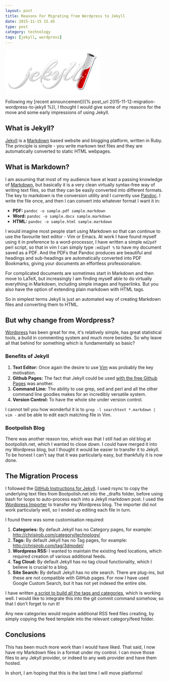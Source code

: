 ```yaml
--- 
layout: post 
title: Reasons For Migrating from Wordpress to Jekyll
date: 2015-11-15 15.45
type: post 
category: technology
tags: [jekyll, wordpress]
---
```


<img src="/assets/jekyll.png" class="image-right" alt="Jekyll icon">

Following my [recent announcement]({% post_url 2015-11-12-migration-wordpress-to-jekyll %}), I thought I would give some of my reasons for the move and some early impressions of using Jekyll. 


What is Jekyll?
---------------

[Jekyll] is a [Markdown] based website and blogging platform, written in Ruby. 
The principle is simple - you write markown text files and they are automatically converted to static HTML webpages.

<!--more-->

What is Markdown?
-----------------

I am assuming that most of my audience have at least a passing knowledge of [Markdown], but basically it is a very clean virtually syntax-free way of writing text files, so that they can be easily converted into different formats. 
The key to markdown is the conversion utility and I currently use [Pandoc]. 
I write the file once, and then I can convert into whatever format I want it in:

 * **PDF:** `pandoc -o sample.pdf sample.markdown`
 * **Word:** `pandoc -o sample.docx sample.markdown`
 * **HTML:** `pandoc -o sample.html sample.markdown`

I would imagine most people start using Markdown so that can continue to use the favourite text editor - Vim or Emacs. 
At work I have found myself using it in preference to a word-processor, I have written a simple `md2pdf` perl script, so that in vim I can simply type `:md2pdf %` to have my document saved as a PDF. 
And the PDFs that Pandoc produces are beautiful and headings and sub-headings are automatically converted into PDF Bookmarks, giving your documents an effortless professionalism.

For complicated documents are sometimes start in Markdown and then move to LaTeX, but increasingly I am finding myself able to do virtually everything in Markdown, including simple images and hyperlinks. 
But you also have the option of extending plain markdown with HTML tags.

So in simplest terms Jekyll is just an automated way of creating Markdown files and converting them to HTML.


But why change from Wordpress?
------------------------------

[Wordpress] has been great for me, it's relatively simple, has great statistical tools, a build in commenting system and much more besides. 
So why leave all that behind for something which is fundamentally so basic?

### Benefits of Jekyll

 1. **Text Editor:** Once again the desire to use [Vim] was probably the key motivation. 
 2. **Github Pages:** The fact that Jekyll could be used [with the free Github Pages][github] was another. 
 3. **Command Line:** The ability to use grep, sed and perl and all the other command line goodies makes for an incredibly versatile system.
 4. **Version Control:** To have the whole site under version control.

I cannot tell you how wonderful it is to `grep -l searchtext *.markdown | vim -` and be able to edit each matching file in Vim.

### Bootpolish Blog

There was another reason too, which was that I still had an old blog at bootpolish.net, which I wanted to close down. 
I could have merged it into my Wordpress blog, but I thought it would be easier to transfer it to Jekyll. 
To be honest I can't say that it was particularly easy, but thankfully it is now done.


The Migration Process
---------------------

I followed the [GitHub Instructions for Jekyll][github].
I used rsync to copy the underlying text files from Bootpolish.net into the _drafts folder, before using bash for loops to auto-process each into a Jekyll markdown post. 
I used the [Wordpress Importer] to transfer my Wordpress blog.
The importer did not work particularly well, so I ended up editing each file in turn.

I found there was some customisation required: 

 1. **Categories:** By default Jekyll has no Category pages, for example: http://chrisjrob.com/category/technology/
 2. **Tags:** By default Jekyll has no Tag pages, for example: http://chrisjrob.com/tag/3dmodel/ 
 3. **Wordpress RSS:** I wanted to maintain the existing feed locations, which required creation of various additional feeds.
 4. **Tag Cloud:** By default Jekyll has no tag cloud functionality, which I believe is crucial to a blog.
 5. **Site Search:** By default Jekyll has no site search. There are plug-ins, but these are not compatible with GitHub pages. For now I have used Google Custom Search, but it has not yet indexed the entire site.

I have written [a script to build all the tags and categories](https://github.com/chrisjrob/chrisjrob.github.io/blob/master/tagger), which is working well. 
I would like to integrate this into the git commit command somehow, so that I don't forget to run it!

Any new categories would require additional RSS feed files creating, by simply copying the feed template into the relevant category/feed folder.


Conclusions
-----------

This has been much more work than I would have liked. 
That said, I now have my Markdown files in a format under my control. 
I can move those files to any Jekyll provider, or indeed to any web provider and have them hosted.

In short, I am hoping that this is the last time I will move platforms!


[jekyll]: http://jekyllrb.com
[markdown]: http://daringfireball.net/projects/markdown/
[pandoc]: http://pandoc.org/
[dillinger]: http://chrisjrob.com/tag/markdown/
[wordpress]: http://wordpress.com
[vim]: http://www.vim.org
[github]: https://help.github.com/articles/using-jekyll-with-pages/
[wordpress importer]: http://import.jekyllrb.com/docs/wordpressdotcom/

